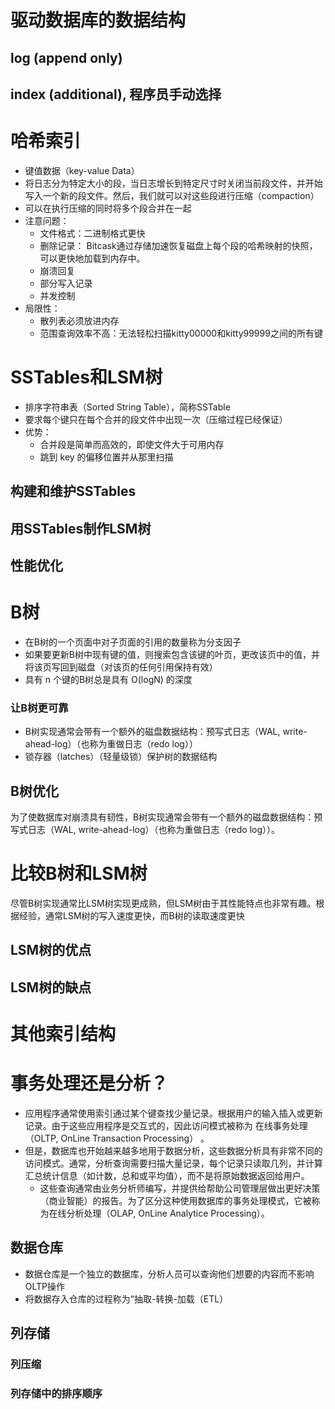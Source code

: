 # 驱动数据库的数据结构
## log (append only)
## index (additional), 程序员手动选择
# 哈希索引
* 键值数据（key-value Data）
* 将日志分为特定大小的段，当日志增长到特定尺寸时关闭当前段文件，并开始写入一个新的段文件。然后，我们就可以对这些段进行压缩（compaction）
* 可以在执行压缩的同时将多个段合并在一起
* 注意问题：
    * 文件格式：二进制格式更快
    * 删除记录： Bitcask通过存储加速恢复磁盘上每个段的哈希映射的快照，可以更快地加载到内存中。
    * 崩溃回复
    * 部分写入记录
    * 并发控制
* 局限性：
    * 散列表必须放进内存
    * 范围查询效率不高：无法轻松扫描kitty00000和kitty99999之间的所有键

# SSTables和LSM树
* 排序字符串表（Sorted String Table），简称SSTable
* 要求每个键只在每个合并的段文件中出现一次（压缩过程已经保证）
* 优势：
    * 合并段是简单而高效的，即使文件大于可用内存
    * 跳到 key 的偏移位置并从那里扫描

## 构建和维护SSTables

## 用SSTables制作LSM树

## 性能优化

# B树
* 在B树的一个页面中对子页面的引用的数量称为分支因子
* 如果要更新B树中现有键的值，则搜索包含该键的叶页，更改该页中的值，并将该页写回到磁盘（对该页的任何引用保持有效）
* 具有 n 个键的B树总是具有 O(logN) 的深度

### 让B树更可靠
* B树实现通常会带有一个额外的磁盘数据结构：预写式日志（WAL, write-ahead-log）（也称为重做日志（redo log））
* 锁存器（latches）（轻量级锁）保护树的数据结构

## B树优化
为了使数据库对崩溃具有韧性，B树实现通常会带有一个额外的磁盘数据结构：预写式日志（WAL, write-ahead-log）（也称为重做日志（redo log））。

# 比较B树和LSM树
尽管B树实现通常比LSM树实现更成熟，但LSM树由于其性能特点也非常有趣。根据经验，通常LSM树的写入速度更快，而B树的读取速度更快

## LSM树的优点
## LSM树的缺点

# 其他索引结构

# 事务处理还是分析？
* 应用程序通常使用索引通过某个键查找少量记录。根据用户的输入插入或更新记录。由于这些应用程序是交互式的，因此访问模式被称为 在线事务处理（OLTP, OnLine Transaction Processing） 。
* 但是，数据库也开始越来越多地用于数据分析，这些数据分析具有非常不同的访问模式。通常，分析查询需要扫描大量记录，每个记录只读取几列，并计算汇总统计信息（如计数，总和或平均值），而不是将原始数据返回给用户。
  * 这些查询通常由业务分析师编写，并提供给帮助公司管理层做出更好决策（商业智能）的报告。为了区分这种使用数据库的事务处理模式，它被称为在线分析处理（OLAP, OnLine Analytice Processing）。


## 数据仓库
* 数据仓库是一个独立的数据库，分析人员可以查询他们想要的内容而不影响OLTP操作
* 将数据存入仓库的过程称为“抽取-转换-加载（ETL）
  
## 列存储
### 列压缩
### 列存储中的排序顺序
